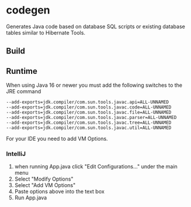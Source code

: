 # codegen
Generates Java code based on database SQL scripts or existing database tables similar to 
Hibernate Tools.

## Build

## Runtime
When using Java 16 or newer you must add the following switches to the JRE command

    --add-exports=jdk.compiler/com.sun.tools.javac.api=ALL-UNNAMED
    --add-exports=jdk.compiler/com.sun.tools.javac.code=ALL-UNNAMED
    --add-exports=jdk.compiler/com.sun.tools.javac.file=ALL-UNNAMED
    --add-exports=jdk.compiler/com.sun.tools.javac.parser=ALL-UNNAMED
    --add-exports=jdk.compiler/com.sun.tools.javac.tree=ALL-UNNAMED
    --add-exports=jdk.compiler/com.sun.tools.javac.util=ALL-UNNAMED
  
For your IDE you need to add VM Options.

### IntelliJ
1. when running App.java click "Edit Configurations..." under the main menu
2. Select "Modify Options"
3. Select "Add VM Options"
4. Paste options above into the text box
5. Run App.java

